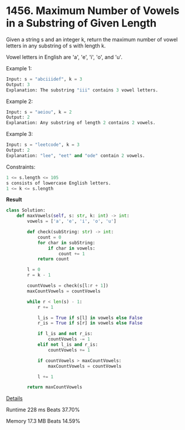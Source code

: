 # 1456. Maximum Number of Vowels in a Substring of Given Length

Given a string s and an integer k, return the maximum number of vowel letters in any substring of s with length k.

Vowel letters in English are 'a', 'e', 'i', 'o', and 'u'.

Example 1:

```python
Input: s = "abciiidef", k = 3
Output: 3
Explanation: The substring "iii" contains 3 vowel letters.
```
Example 2:

```python
Input: s = "aeiou", k = 2
Output: 2
Explanation: Any substring of length 2 contains 2 vowels.
```
Example 3:

```python
Input: s = "leetcode", k = 3
Output: 2
Explanation: "lee", "eet" and "ode" contain 2 vowels.
```
 

Constraints:

```python
1 <= s.length <= 105
s consists of lowercase English letters.
1 <= k <= s.length
```

**Result**

```python
class Solution:
    def maxVowels(self, s: str, k: int) -> int:
        vowels = ['a', 'e', 'i', 'o', 'u']

        def check(subString: str) -> int:
            count = 0
            for char in subString:
                if char in vowels:
                    count += 1
            return count

        l = 0
        r = k - 1

        countVowels = check(s[l:r + 1])
        maxCountVowels = countVowels

        while r < len(s) - 1:
            r += 1

            l_is = True if s[l] in vowels else False
            r_is = True if s[r] in vowels else False

            if l_is and not r_is:
                countVowels -= 1
            elif not l_is and r_is:
                countVowels += 1

            if countVowels > maxCountVowels:
                maxCountVowels = countVowels

            l += 1

        return maxCountVowels
```



[Details ](https://leetcode.com/problems/maximum-number-of-vowels-in-a-substring-of-given-length/submissions/944714146/)

Runtime
228 ms
Beats
37.70%

Memory
17.3 MB
Beats
14.59%

